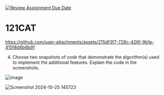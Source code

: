 [![Review Assignment Due Date](https://classroom.github.com/assets/deadline-readme-button-22041afd0340ce965d47ae6ef1cefeee28c7c493a6346c4f15d667ab976d596c.svg)](https://classroom.github.com/a/QKp42A0s)
# 121CAT

https://github.com/user-attachments/assets/215df3f7-728c-426f-9b1e-415f8d6b6b91

4. Choose two snapshots of code that demonstrate the algorithm(s) used to implement the additional features. Explain the code in the screenshots.

![image](https://github.com/user-attachments/assets/dbb174c4-89b4-42ed-93c5-6be32680fc4e)

![Screenshot 2024-10-25 145723](https://github.com/user-attachments/assets/5fb70f7b-09e1-493e-b376-517058f12d35)




